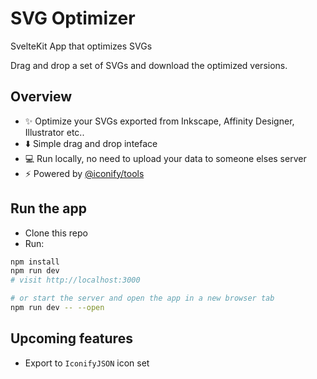 # SVG Optimizer

SvelteKit App that optimizes SVGs

Drag and drop a set of SVGs and download the optimized versions.

## Overview

- ✨ Optimize your SVGs exported from Inkscape, Affinity Designer, Illustrator etc..
- ⬇️ Simple drag and drop inteface
- 💻 Run locally, no need to upload your data to someone elses server
- ⚡ Powered by [@iconify/tools](https://github.com/iconify/tools)

## Run the app

- Clone this repo
- Run:

```bash
npm install
npm run dev
# visit http://localhost:3000

# or start the server and open the app in a new browser tab
npm run dev -- --open

```

## Upcoming features

- Export to `IconifyJSON` icon set
